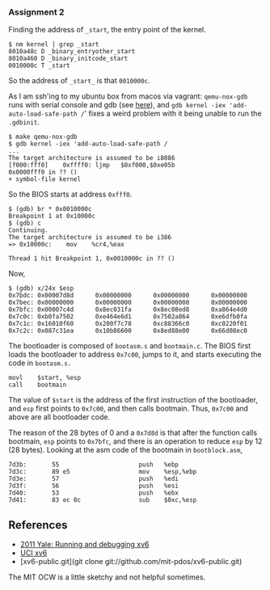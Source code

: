 ### Assignment 2

Finding the address of `_start`, the entry point of the kernel.

```
$ nm kernel | grep _start
8010a48c D _binary_entryother_start                                                                  
8010a460 D _binary_initcode_start                                                                    
0010000c T _start
```

So the address of `_start_` is that `0010000c`.

As I am ssh'ing to my ubuntu box from macos via vagrant: `qemu-nox-gdb` runs with serial console and gdb (see [here](https://pdos.csail.mit.edu/6.828/2010/labguide.html)), and `gdb kernel -iex 'add-auto-load-safe-path /`' fixes a weird problem with it being unable to run the `.gdbinit`. 
 
```
$ make qemu-nox-gdb
$ gdb kernel -iex 'add-auto-load-safe-path /
...
The target architecture is assumed to be i8086
[f000:fff0]    0xffff0: ljmp   $0xf000,$0xe05b
0x0000fff0 in ?? ()
+ symbol-file kernel
```

So the BIOS starts at address `0xfff0`.

```
$ (gdb) br * 0x0010000c
Breakpoint 1 at 0x10000c
$ (gdb) c
Continuing.
The target architecture is assumed to be i386
=> 0x10000c:    mov    %cr4,%eax

Thread 1 hit Breakpoint 1, 0x0010000c in ?? ()
```

Now,
```
$ (gdb) x/24x $esp
0x7bdc: 0x00007d8d      0x00000000      0x00000000      0x00000000
0x7bec: 0x00000000      0x00000000      0x00000000      0x00000000
0x7bfc: 0x00007c4d      0x8ec031fa      0x8ec08ed8      0xa864e4d0
0x7c0c: 0xb0fa7502      0xe464e6d1      0x7502a864      0xe6dfb0fa
0x7c1c: 0x16010f60      0x200f7c78      0xc88366c0      0xc0220f01
0x7c2c: 0x087c31ea      0x10b86600      0x8ed88e00      0x66d08ec0
```

The bootloader is composed of `bootasm.s` and `bootmain.c`. The BIOS first loads the bootloader to address `0x7c00`, jumps to it, and starts executing the code in `bootasm.s.`
```
movl	$start, %esp
call	bootmain
```

The value of `$start` is the address of the first instruction of the bootloader, and `esp` first points to `0x7c00`, and then calls bootmain. Thus, `0x7c00` and above are all bootloader code.

The reason of the 28 bytes of 0 and a `0x7d8d` is that after the function calls bootmain, `esp` points to `0x7bfc`, and there is an operation to reduce `esp` by 12 (28 bytes). Looking at the asm code of the bootmain in `bootblock.asm`,
```
7d3b:       55                      push   %ebp
7d3c:       89 e5                   mov    %esp,%ebp
7d3e:       57                      push   %edi
7d3f:       56                      push   %esi
7d40:       53                      push   %ebx
7d41:       83 ec 0c                sub    $0xc,%esp
``` 

## References
- [2011 Yale: Running and debugging xv6](https://web.archive.org/web/20190308091152/http://zoo.cs.yale.edu/classes/cs422/2011/lec/l2-hw)
- [UCI xv6](https://www.ics.uci.edu/~aburtsev/238P/hw/hw2-boot-xv6.html)
- [xv6-public.git](git clone git://github.com/mit-pdos/xv6-public.git)

The MIT OCW is a little sketchy and not helpful sometimes.







